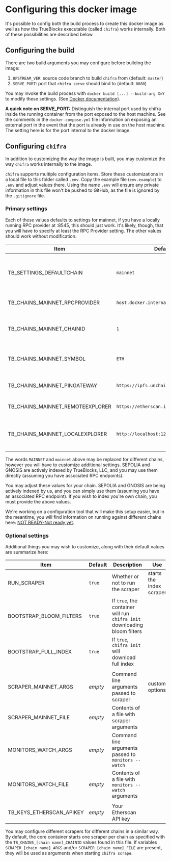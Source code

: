 # Configuring this docker image

It's possible to config both the build process to create this docker image as well as how the TrueBlocks executable (called `chifra`) works internally. Both of these possibilities are described below.

## Configuring the build

There are two build arguments you may configure before building the image:

1. `UPSTREAM_VER`: source code branch to build `chifra` from (default: `master`)
2. `SERVE_PORT`: port that `chifra serve` should bind to (default: `8080`)

You may invoke the build process with `docker build [...] --build-arg X=Y` to modify these settings. (See [Docker documentation](https://docs.docker.com/engine/reference/commandline/build/#set-build-time-variables---build-arg)).

**A quick note on SERVE_PORT:** Distinguish the internal port used by chifra inside the running container from the port exposed to the host machine. See the comments in the `docker-compose.yml` file information on exposing an external port in the event that the port is already in use on the host machine. The setting here is for the port internal to the docker image.

## Configuring `chifra`

In addition to customizing the way the image is built, you may customize the way `chifra` works internally to the image.

`chifra` supports multiple configuration items. Store these customizations in a local file to this folder called `.env`. Copy the example file (`env.example`) to `.env` and adjust values there. Using the name `.env` will ensure any private information in this file won't be pushed to GitHub, as the file is ignored by the `.gitignore` file.

### Primary settings

Each of these values defaults to settings for mainnet, if you have a locally running RPC provider at :8545, this should just work. It's likely, though,
that you will have to specify at least the RPC Provider setting. The other values should work without modification.

| Item                             | Default                                | Description                                      |
| -------------------------------- | -------------------------------------- | ------------------------------------------------ |
| TB_SETTINGS_DEFAULTCHAIN         | `mainnet`                              | Chain to use if `--chain` option is not supplied |
| TB_CHAINS_MAINNET_RPCPROVIDER    | `host.docker.internal:8545`            | RPC provider URL                                 |
|                                  |                                        |                                                  |
| TB_CHAINS_MAINNET_CHAINID        | `1`                                    | Chain ID (for a chain called `mainnet`)          |
| TB_CHAINS_MAINNET_SYMBOL         | `ETH`                                  | Token symbol for a chain called `mainnet`        |
| TB_CHAINS_MAINNET_PINGATEWAY     | `https://ipfs.unchainedindex.io/ipfs/` | Unchained Index pin gateway                      |
| TB_CHAINS_MAINNET_REMOTEEXPLORER | `https://etherscan.io`                 | Remote explorer URL                              |
| TB_CHAINS_MAINNET_LOCALEXPLORER  | `http://localhost:1234`                | URL of the local explorer (TrueBlocks Explorer)  |

The words `MAINNET` and `mainnet` above may be replaced for different chains, however you will have to customize additional settings. SEPOLIA
and GNOSIS are actively indexed by TrueBlocks, LLC, and you may use them directly (assuming you have associated RPC endpoints).

You may adjust these values for your chain. SEPOLIA and GNOSIS are being actively indexed by us, and you can simply use them (assuming you have an associated RPC endpoint). If you wish to index you're own chain, you must provide the above values.

We're working on a configuration tool that will make this setup easier, but in the meantime, you will find information on running against different
chains here: [NOT READY-Not ready yet](./).

### Optional settings

Additional things you may wish to customize, along with their default values are summarize here:

| Item                     | Default | Description                                                               | Use                      |
| ------------------------ | ------- | ------------------------------------------------------------------------- | ------------------------ |
| RUN_SCRAPER              | `true`  | Whether or not to run the scraper                                         | starts the index scraper |
| BOOTSTRAP_BLOOM_FILTERS  | `true`  | If `true`, the container will run `chifra init` downloading bloom filters |                          |
| BOOTSTRAP_FULL_INDEX     | `true`  | If `true`, `chifra init` will download full index                         |                          |
|                          |         |                                                                           |                          |
| SCRAPER_MAINNET_ARGS     | *empty* | Command line arguments passed to scraper                                  | custom options           |
| SCRAPER_MAINNET_FILE     | *empty* | Contents of a file with scraper arguments                                 |                          |
| MONITORS_WATCH_ARGS      | *empty* | Command line arguments passed to `monitors --watch`                       |                          |
| MONITORS_WATCH_FILE      | *empty* | Contents of a file with `monitors --watch` arguments                      |                          |
|                          |         |                                                                           |                          |
| TB_KEYS_ETHERSCAN_APIKEY | *empty* | Your Etherscan API key                                                    |                          |

You may configure different scrapers for different chains in a similar way. By default, the core container starts one scraper per chain
as specified with the `TB_CHAINS_[chain name]_CHAINID` values found in this file. If variables `SCRAPER_[chain name]_ARGS` and/or
`SCRAPER_[chain name]_FILE` are present, they will be used as arguments when starting `chifra scrape`.

